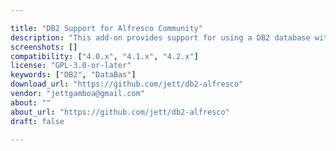 ```yaml
---

title: "DB2 Support for Alfresco Community"
description: "This add-on provides support for using a DB2 database with Alfresco Community. DB2 is currently only supported in the Enterprise version of Alfresco. Owner jettgamboa@gmail.com Versions Enterprise 4.0.x Enterprise 4.1.x Enterprise 4.2.x License Type GNU General Public License (GPL) Project Page GitHub - jett/db2-alfresco: DB2 support for Alfresco Community Download Page GitHub - jett/db2-alfresco: DB2 support for Alfresco Community Tags DB2, DataBas Component Type Extension Points Installation AMP Products"
screenshots: []
compatibility: ["4.0.x", "4.1.x", "4.2.x"]
license: "GPL-3.0-or-later"
keywords: ["DB2", "DataBas"]
download_url: "https://github.com/jett/db2-alfresco"
vendor: "jettgamboa@gmail.com"
about: ""
about_url: "https://github.com/jett/db2-alfresco"
draft: false

---
```

